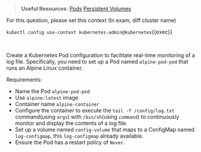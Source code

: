 
> <strong>Useful Resources</strong>: [Pods](https://kubernetes.io/docs/concepts/workloads/pods/) [Persistent Volumes](https://kubernetes.io/docs/concepts/storage/persistent-volumes/)

For this question, please set this context (In exam, diff cluster name)

`kubectl config use-context kubernetes-admin@kubernetes`{{exec}}

<br>


Create a Kubernetes Pod configuration to facilitate real-time monitoring of a log file. Specifically, you need to set up a Pod named `alpine-pod-pod` that runs an Alpine Linux container.

Requirements:

* Name the Pod `alpine-pod-pod`
* Use `alpine:latest` image
* Container name `alpine-container`
* Configure the container to execute the `tail -f /config/log.txt` command(using `args`) with `/bin/sh`(using `command`) to continuously monitor and display the contents of a log file.
* Set up a volume named `config-volume` that maps to a ConfigMap named `log-configmap`, this `log-configmap` already available.
* Ensure the Pod has a restart policy of `Never`.